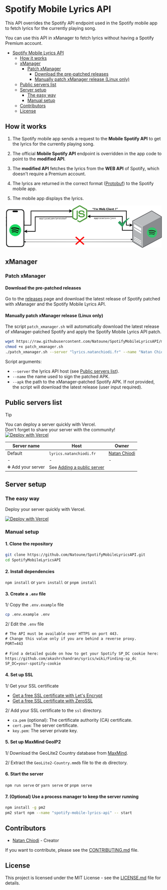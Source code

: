 # Spotify Mobile Lyrics API

This API overrides the Spotify API endpoint used in the Spotify mobile app to fetch lyrics for the currently playing song.

You can use this API in xManager to fetch lyrics without having a Spotify Premium account.

- [Spotify Mobile Lyrics API](#spotify-mobile-lyrics-api)
  - [How it works](#how-it-works)
  - [xManager](#xmanager)
    - [Patch xManager](#patch-xmanager)
      - [Download the pre-patched releases](#download-the-pre-patched-releases)
      - [Manually patch xManager release (Linux only)](#manually-patch-xmanager-release-linux-only)
  - [Public servers list](#public-servers-list)
  - [Server setup](#server-setup)
    - [The easy way](#the-easy-way)
    - [Manual setup](#manual-setup)
  - [Contributors](#contributors)
  - [License](#license)

## How it works

1. The Spotify mobile app sends a request to the **Mobile Spotify API** to get the lyrics for the currently playing song.

2. The official **Mobile Spotify API** endpoint is overridden in the app code to point to the **modified API**.

3. The **modified API** fetches the lyrics from the **WEB API** of Spotify, which doesn't require a Premium account.

4. The lyrics are returned in the correct format ([Protobuf](https://protobuf.dev/)) to the Spotify mobile app.

5. The mobile app displays the lyrics.

![How it works](.meta/how-it-works.png)

## xManager

### Patch xManager

#### Download the pre-patched releases

Go to the [releases](https://github.com/Natoune/SpotifyMobileLyricsAPI/releases) page and download the latest release of Spotify patched with xManager and the Spotify Mobile Lyrics API.

#### Manually patch xManager release (Linux only)

The script `patch_xmanager.sh` will automatically download the latest release of xManager-patched Spotify and apply the Spotify Mobile Lyrics API patch.

```bash
wget https://raw.githubusercontent.com/Natoune/SpotifyMobileLyricsAPI/main/patch_xmanager.sh
chmod +x patch_xmanager.sh
./patch_xmanager.sh --server "lyrics.natanchiodi.fr" --name "Natan Chiodi" --apk "Spotify v8.8.74.652 [xManager] (Merged).apk"
```

Script arguments:

- `--server` the lyrics API host (see [Public servers list](#public-servers-list)).
- `--name` the name used to sign the patched APK.
- `--apk` the path to the xManager-patched Spotify APK. If not provided, the script will download the latest release (user input required).

## Public servers list

> [!TIP]
> You can deploy a server quickly with Vercel.\
> Don't forget to share your server with the community!\
> [![Deploy with Vercel](https://vercel.com/button)](https://vercel.com/new/clone?repository-url=https%3A%2F%2Fgithub.com%2FNatoune%2FSpotifyMobileLyricsAPI&env=SP_DC&envDescription=SP_DC%20cookie%20to%20authenticate%20against%20Spotify%20in%20order%20to%20have%20access%20to%20the%20required%20services.&envLink=https%3A%2F%2Fgithub.com%2Fakashrchandran%2Fsyrics%2Fwiki%2FFinding-sp_dc&project-name=spotify-mobile-lyrics-api&repository-name=SpotifyMobileLyricsAPI)

| Server name        | Host                                                                           | Owner                                      |
| ------------------ | ------------------------------------------------------------------------------ | ------------------------------------------ |
| Default            | `lyrics.natanchiodi.fr`                                                        | [Natan Chiodi](https://github.com/Natoune) |
| -                  | -                                                                              | -                                          |
| ➕ Add your server | See [Adding a public server](CONTRIBUTING.md#adding-a-public-server) |                                            |

## Server setup

### The easy way

Deploy your server quickly with Vercel.

[![Deploy with Vercel](https://vercel.com/button)](https://vercel.com/new/clone?repository-url=https%3A%2F%2Fgithub.com%2FNatoune%2FSpotifyMobileLyricsAPI&env=SP_DC&envDescription=SP_DC%20cookie%20to%20authenticate%20against%20Spotify%20in%20order%20to%20have%20access%20to%20the%20required%20services.&envLink=https%3A%2F%2Fgithub.com%2Fakashrchandran%2Fsyrics%2Fwiki%2FFinding-sp_dc&project-name=spotify-mobile-lyrics-api&repository-name=SpotifyMobileLyricsAPI)

### Manual setup

#### 1. Clone the repository

```bash
git clone https://github.com/Natoune/SpotifyMobileLyricsAPI.git
cd SpotifyMobileLyricsAPI
```

#### 2. Install dependencies

`npm install` or `yarn install` or `pnpm install`

#### 3. Create a `.env` file

1/ Copy the `.env.example` file

```bash
cp .env.example .env
```

2/ Edit the `.env` file

```env
# The API must be available over HTTPS on port 443.
# Change this value only if you are behind a reverse proxy.
PORT=443

# Find a detailed guide on how to get your Spotify SP_DC cookie here: https://github.com/akashrchandran/syrics/wiki/Finding-sp_dc
SP_DC=your-spotify-cookie
```

#### 4. Set up SSL

1/ Get your SSL certificate

- [Get a free SSL certificate with Let's Encrypt](https://letsencrypt.org/getting-started/)
- [Get a free SSL certificate with ZeroSSL](https://zerossl.com/free-ssl/#crt)

2/ Add your SSL certificate to the `ssl` directory.

- `ca.pem` (optional): The certificate authority (CA) certificate.
- `cert.pem`: The server certificate.
- `key.pem`: The server private key.

#### 5. Set up MaxMind GeoIP2

1/ Download the GeoLite2 Country database from [MaxMind](https://dev.maxmind.com/geoip/geoip2/geolite2/).

2/ Extract the `GeoLite2-Country.mmdb` file to the `db` directory.

#### 6. Start the server

`npm run serve` or `yarn serve` or `pnpm serve`

#### 7. (Optional) Use a process manager to keep the server running

```bash
npm install -g pm2
pm2 start npm --name "spotify-mobile-lyrics-api" -- start
```

## Contributors

- [Natan Chiodi](https://github.com/Natoune) - Creator

If you want to contribute, please see the [CONTRIBUTING.md](CONTRIBUTING.md) file.

## License

This project is licensed under the MIT License - see the [LICENSE.md](LICENSE.md) file for details.
